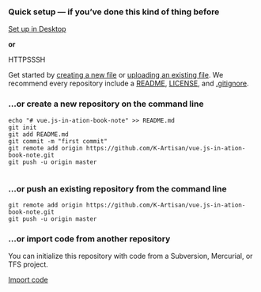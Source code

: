 ### **Quick setup** — if you’ve done this kind of thing before

[ Set up in Desktop](https://desktop.github.com/)

**or**

HTTPSSSH

Get started by [creating a new file](https://github.com/K-Artisan/vue.js-in-ation-book-note/new/master) or [uploading an existing file](https://github.com/K-Artisan/vue.js-in-ation-book-note/upload). We recommend every repository include a [README](https://github.com/K-Artisan/vue.js-in-ation-book-note/new/master?readme=1), [LICENSE](https://github.com/K-Artisan/vue.js-in-ation-book-note/new/master?filename=LICENSE.md), and [.gitignore](https://github.com/K-Artisan/vue.js-in-ation-book-note/new/master?filename=.gitignore).

### …or create a new repository on the command line



```
echo "# vue.js-in-ation-book-note" >> README.md
git init
git add README.md
git commit -m "first commit"
git remote add origin https://github.com/K-Artisan/vue.js-in-ation-book-note.git
git push -u origin master
                
```

### …or push an existing repository from the command line



```
git remote add origin https://github.com/K-Artisan/vue.js-in-ation-book-note.git
git push -u origin master
```

### …or import code from another repository

You can initialize this repository with code from a Subversion, Mercurial, or TFS project.

[Import code](https://github.com/K-Artisan/vue.js-in-ation-book-note/import)